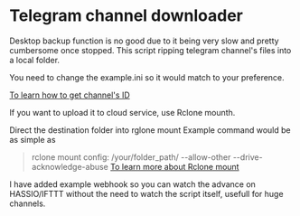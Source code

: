 # Telegram channel downloader

Desktop backup function is no good due to it being very slow and pretty cumbersome once stopped.
This script ripping telegram channel's files into a local folder.

You need to change the example.ini so it would match to your preference.

[To learn how to get channel's ID](https://stackoverflow.com/a/50984134/3852918)

If you want to upload it to cloud service, use Rclone mounth.

Direct the destination folder into rglone mount
Example command would be as simple as 
> rclone mount config: /your/folder_path/ --allow-other --drive-acknowledge-abuse
[To learn more about Rclone mount](https://rclone.org/commands/rclone_mount/)

I have added example webhook so you can watch the advance on HASSIO/IFTTT without the need to watch the script itself, usefull for huge channels.
